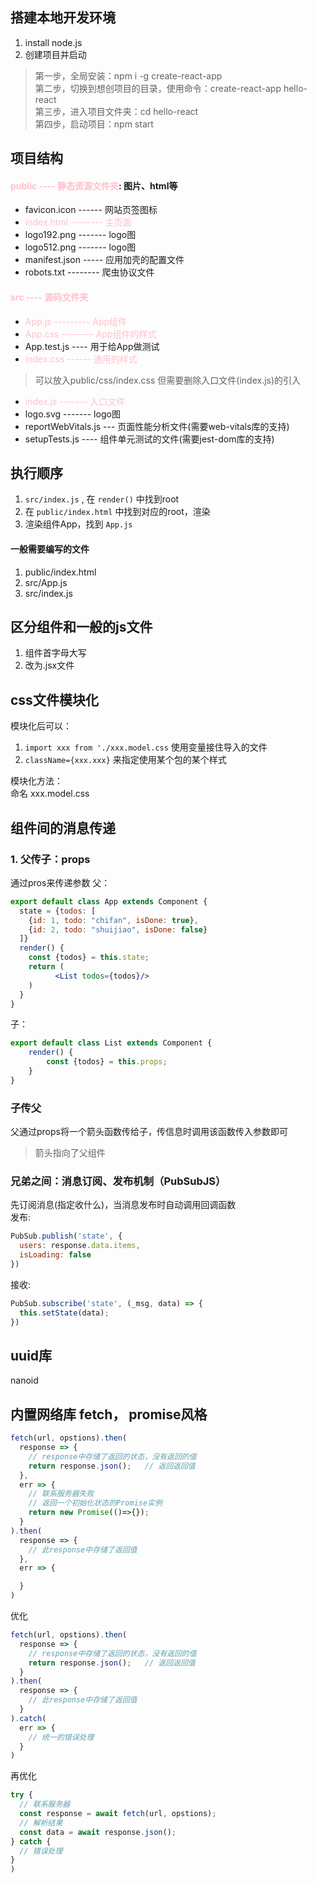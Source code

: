 ## 搭建本地开发环境
1. install node.js
2. 创建项目并启动
> 第一步，全局安装：npm i -g create-react-app  
> 第二步，切换到想创项目的目录，使用命令：create-react-app hello-react  
> 第三步，进入项目文件夹：cd hello-react  
> 第四步，启动项目：npm start  

## 项目结构
#### <d style="color:pink">public ---- 静态资源文件夹</d>: 图片、html等
- favicon.icon ------ 网站页签图标
- <d style="color:pink">index.html -------- 主页面
- logo192.png ------- logo图
- logo512.png ------- logo图
- manifest.json ----- 应用加壳的配置文件
- robots.txt -------- 爬虫协议文件
  
#### <d style="color:pink">src ---- 源码文件夹  
- <d style="color:pink">App.js --------- App组件  
- <d style="color:pink">App.css -------- App组件的样式  
- App.test.js ---- 用于给App做测试  
- <d style="color:pink">index.css ------ 通用的样式  
> 可以放入public/css/index.css
> 但需要删除入口文件(index.js)的引入

- <d style="color:pink">index.js ------- 入口文件  
- logo.svg ------- logo图
- reportWebVitals.js  --- 页面性能分析文件(需要web-vitals库的支持)
- setupTests.js  ---- 组件单元测试的文件(需要jest-dom库的支持)

## 执行顺序
1. ```src/index.js``` , 在 ```render()``` 中找到root
2. 在 ```public/index.html``` 中找到对应的root，渲染
3. 渲染组件App，找到 ```App.js```

#### 一般需要编写的文件
1. public/index.html
2. src/App.js
3. src/index.js

## 区分组件和一般的js文件
1. 组件首字母大写
2. 改为.jsx文件

## css文件模块化
模块化后可以：
1. ```import xxx from './xxx.model.css``` 使用变量接住导入的文件
2. ```className={xxx.xxx}``` 来指定使用某个包的某个样式

模块化方法：  
命名 xxx.model.css

## 组件间的消息传递
### 1. 父传子：props
通过pros来传递参数
父：
```jsx
export default class App extends Component {
  state = {todos: [
    {id: 1, todo: "chifan", isDone: true},
    {id: 2, todo: "shuijiao", isDone: false}
  ]}
  render() {
    const {todos} = this.state;
    return (
          <List todos={todos}/>
    )
  }
}
```
子：
```jsx
export default class List extends Component {
    render() {
        const {todos} = this.props;
    }
}
```

### 子传父
父通过props将一个箭头函数传给子，传信息时调用该函数传入参数即可
> 箭头指向了父组件  


### 兄弟之间：消息订阅、发布机制（PubSubJS）
先订阅消息(指定收什么)，当消息发布时自动调用回调函数  
发布:
```js
PubSub.publish('state', {
  users: response.data.items,
  isLoading: false
})
```
接收:
```js
PubSub.subscribe('state', (_msg, data) => {
  this.setState(data);
})
```

## uuid库
nanoid

## 内置网络库 fetch， promise风格
```js
fetch(url, opstions).then(
  response => {
    // response中存储了返回的状态，没有返回的值
    return response.json();   // 返回返回值
  },
  err => {
    // 联系服务器失败
    // 返回一个初始化状态的Promise实例
    return new Promise(()=>{});
  }
).then(
  response => {
    // 此response中存储了返回值
  },
  err => {

  }
)
```

优化
```js
fetch(url, opstions).then(
  response => {
    // response中存储了返回的状态，没有返回的值
    return response.json();   // 返回返回值
  }
).then(
  response => {
    // 此response中存储了返回值
  }
).catch(
  err => {
    // 统一的错误处理
  }
)
```
再优化
```js
try {
  // 联系服务器
  const response = await fetch(url, opstions);
  // 解析结果
  const data = await response.json();
} catch {
  // 错误处理
}
)